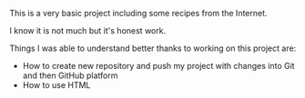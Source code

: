 <p>This is a very basic project including some recipes from the Internet.</p>

<p>I know it is not much but it's honest work.</p>
<p>Things I was able to understand better thanks to working on this project are:</p>
<ul>
    <li>How to create new repository and push my project with changes into Git and then GitHub platform</li>
    <li>How to use HTML</li>
</ul>